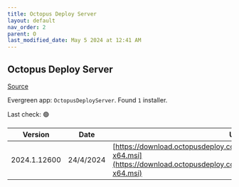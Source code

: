 ```yaml
---
title: Octopus Deploy Server
layout: default
nav_order: 2
parent: O
last_modified_date: May 5 2024 at 12:41 AM
---
```


## Octopus Deploy Server

[Source](https://octopus.com/)

Evergreen app: `OctopusDeployServer`. Found `1` installer.

Last check: 🟢

| Version      | Date      | URI                                                                                                                                                |
| ------------ | --------- | -------------------------------------------------------------------------------------------------------------------------------------------------- |
| 2024.1.12600 | 24/4/2024 | [https://download.octopusdeploy.com/octopus/Octopus.2024.1.12600-x64.msi](https://download.octopusdeploy.com/octopus/Octopus.2024.1.12600-x64.msi) |
